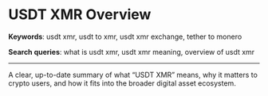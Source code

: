 # USDT XMR Overview

**Keywords**: usdt xmr, usdt to xmr, usdt xmr exchange, tether to monero

**Search queries**: what is usdt xmr, usdt xmr meaning, overview of usdt xmr

---

A clear, up-to-date summary of what “USDT XMR” means, why it matters to crypto users, and how it fits into the broader digital asset ecosystem.